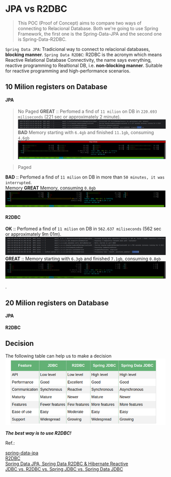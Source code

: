 # JPA vs R2DBC

> This POC (Proof of Concept) aims to compare two ways of connecting to  Relacional Database. 
> Both we're going to use Spring Framework, the first one is the Spring-Data-JPA and the second one is Spring-Data-R2DBC.   
   
`Spring Data JPA`: Tradicional way to connect to relacional databases, **blocking manner**.
`Spring Data R2DBC`: R2DBC is the acronym which means Reactive Relational Database Connectivity, the name says everything, reactive programming to Realtional DB, i.e. **non-blocking manner**. Suitable for reactive programming and high-performance scenarios.


## 10 Milion registers on Database

#### JPA

> No Paged
**GREAT** :: Perfomed a find of `11 milion` on DB in `220.693 miliseconds` (221 sec or approximately 2 minute). 
![Alt text](img/image.png)
**BAD** Memory starting with `6.4gb` and finished `11.1gb`, consuming `4.6gb`
![11M-JPA-NoPaged](img/11M-JPA-NoPaged.gif)

> Paged

**BAD** :: Perfomed a find of `11 milion` on DB in more than `50 minutes, it was interrupted`.   
Memory
**GREAT** Memory, consuming `0.8gb`
<img src="img/image-2.png" alt="image2" style="width:800px;"/>

#### R2DBC

**OK** :: Perfomed a find of `11 milion` on DB in `562.637 miliseconds` (562 sec or approximately 9m 01m). 
![R2DBC Finding 10M on DB](img/image-1.png)
**GREAT** :: Memory starting with `6.3gb` and finished `7.1gb`, consuming `0.8gb`
![11M R2DBC batchsize 1k](img/11M-R2DBC-batchsize-1k.gif)

. 

## 20 Milion registers on Database

#### JPA

#### R2DBC


## Decision

The following table can help us to make a decision
![table-with-some-infos.png](img/table-with-some-infos.png)

***The best way is to use R2DBC!***


Ref.:

[spring-data-jpa](https://spring.io/projects/spring-data-jpa)   
[R2DBC](https://r2dbc.io/)   
[Spring Data JPA, Spring Data R2DBC & Hibernate Reactive](https://rathoreaparna678.medium.com/spring-data-jpa-spring-data-r2dbc-hibernate-reactive-49e367ab7552#:~:text=%2D%20Spring%20Data%20JPA%20is%20widely,programming%20and%20high%2Dperformance%20scenarios)      
[JDBC vs. R2DBC vs. Spring JDBC vs. Spring Data JDBC](https://www.baeldung.com/jdbc-vs-r2dbc-vs-spring-jdbc-vs-spring-data-jdbc)    


